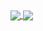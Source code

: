 <a href="https://github.com/anuraghazra/github-readme-stats">
  <img align="center" src="https://github-readme-stats.vercel.app/api?username=Word2VecT&show_icons=true&count_private=true" />
</a>
<a href="https://github.com/anuraghazra/convoychat">
  <img align="center" src="https://github-readme-stats.vercel.app/api/top-langs/?username=Word2VecT&layout=compact" />
</a>
